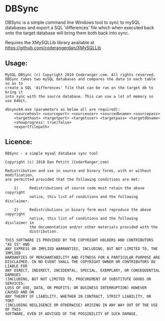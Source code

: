 DBSync
=======================

DBSync is a simple command line Windows tool to sync to mySQL databases and export a SQL 'differences' file which when executed back onto the target database will bring them both back into sync.

Requires the XMySQLLib library available at https://github.com/coderangerdan/XMySQLLib


## Usage:

    MySQL DBSync (c) Copyright 2010 Coderanger.com. All rights reserved.
    DBSync takes two mySQL databases and compares the data in each table so as to
    create a SQL 'differences' file that can be run on the target db to bring it
    into sync with the source database. This can use a lot of memory so use 64bit.

    dbsync64.exe (parameters as below all are required):
        <sourcehost> <sourceport> <sourceuser> <sourcedbname> <sourcepass>
        <targethost> <targetport> <targetuser> <targetpass> <targetdbname>
        <showprogress: true|false>
        <exportfilepath>



## Licence:

    DBSync - a simple mysql database sync tool

    Copyright (c) 2010 Dan Petitt (CoderRanger.com)

    Redistribution and use in source and binary forms, with or without modification,
    are permitted provided that the following conditions are met:

        1)     Redistributions of source code must retain the above copyright
               notice, this list of conditions and the following disclaimer.

        2)     Redistributions in binary form must reproduce the above copyright
               notice, this list of conditions and the following disclaimer in
               the documentation and/or other materials provided with the
               distribution.
             
    THIS SOFTWARE IS PROVIDED BY THE COPYRIGHT HOLDERS AND CONTRIBUTORS "AS IS" AND
    ANY EXPRESS OR IMPLIED WARRANTIES, INCLUDING, BUT NOT LIMITED TO, THE IMPLIED
    WARRANTIES OF MERCHANTABILITY AND FITNESS FOR A PARTICULAR PURPOSE ARE
    DISCLAIMED. IN NO EVENT SHALL THE COPYRIGHT OWNER OR CONTRIBUTORS BE LIABLE FOR
    ANY DIRECT, INDIRECT, INCIDENTAL, SPECIAL, EXEMPLARY, OR CONSEQUENTIAL DAMAGES
    (INCLUDING, BUT NOT LIMITED TO, PROCUREMENT OF SUBSTITUTE GOODS OR SERVICES;
    LOSS OF USE, DATA, OR PROFITS; OR BUSINESS INTERRUPTION) HOWEVER CAUSED AND ON
    ANY THEORY OF LIABILITY, WHETHER IN CONTRACT, STRICT LIABILITY, OR TORT
    (INCLUDING NEGLIGENCE OR OTHERWISE) ARISING IN ANY WAY OUT OF THE USE OF THIS
    SOFTWARE, EVEN IF ADVISED OF THE POSSIBILITY OF SUCH DAMAGE.
